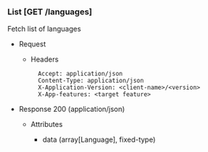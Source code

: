 ### List [GET /languages]

Fetch list of languages

+ Request
    + Headers

            Accept: application/json
            Content-Type: application/json
            X-Application-Version: <client-name>/<version>
            X-App-features: <target feature>

+ Response 200 (application/json)

    + Attributes

        + data (array[Language], fixed-type)

<!-- include(../error_responses.md) -->
